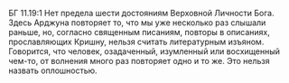 БГ 11.19:1	Нет предела шести достояниям Верховной Личности Бога. Здесь Арджуна повторяет то, что мы уже несколько раз слышали раньше, но, согласно священным писаниям, повторы в описаниях, прославляющих Кришну, нельзя считать литературным изъяном. Говорится, что человек, озадаченный, изумленный или восхищенный чем-то, от волнения много раз повторяет одно и то же. Это нельзя назвать оплошностью.